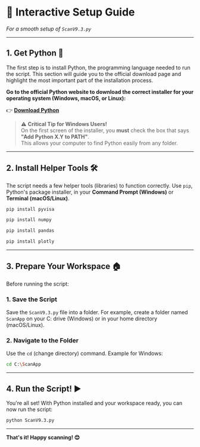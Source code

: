 
# 🚀 Interactive Setup Guide

*For a smooth setup of `ScanV9.3.py`*

---

## 1. Get Python 🐍

The first step is to install Python, the programming language needed to run the script. This section will guide you to the official download page and highlight the most important part of the installation process.

**Go to the official Python website to download the correct installer for your operating system (Windows, macOS, or Linux):**

👉 [**Download Python**](https://www.python.org/downloads/)

> ⚠️ **Critical Tip for Windows Users!**  
> On the first screen of the installer, you **must** check the box that says  
> **"Add Python X.Y to PATH"**.  
> This allows your computer to find Python easily from any folder.

---

## 2. Install Helper Tools 🛠️

The script needs a few helper tools (libraries) to function correctly. Use `pip`, Python's package installer, in your **Command Prompt (Windows)** or **Terminal (macOS/Linux)**.

```bash
pip install pyvisa
```

```bash
pip install numpy
```

```bash
pip install pandas
```

```bash
pip install plotly
```

---

## 3. Prepare Your Workspace 🏠

Before running the script:

### 1. Save the Script

Save the `ScanV9.3.py` file into a folder. For example, create a folder named `ScanApp` on your C: drive (Windows) or in your home directory (macOS/Linux).

### 2. Navigate to the Folder

Use the `cd` (change directory) command. Example for Windows:

```bash
cd C:\ScanApp
```

---

## 4. Run the Script! ▶️

You're all set! With Python installed and your workspace ready, you can now run the script:

```bash
python ScanV9.3.py
```

---

**That's it! Happy scanning! 😊**
